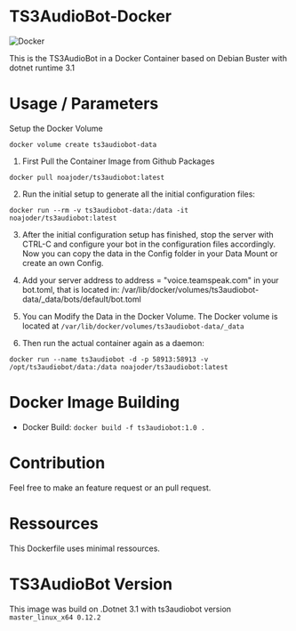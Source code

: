 # TS3AudioBot-Docker

![Docker](https://github.com/CookieCr2nk/TS3AudioBot-Docker/workflows/Docker/badge.svg?branch=master)

This is the TS3AudioBot in a Docker Container based on Debian Buster with dotnet runtime 3.1

# Usage / Parameters

Setup the Docker Volume

```
docker volume create ts3audiobot-data
```
1. First Pull the Container Image from Github Packages

```docker pull noajoder/ts3audiobot:latest```

2. Run the initial setup to generate all the initial configuration files:

```docker run --rm -v ts3audiobot-data:/data -it noajoder/ts3audiobot:latest```

3. After the initial configuration setup has finished, stop the server with CTRL-C and configure your bot in the configuration files accordingly. Now you can copy the data in the Config folder in your Data Mount or create an own Config.

4. Add your server address to address = "voice.teamspeak.com" in your bot.toml, that is located in: /var/lib/docker/volumes/ts3audiobot-data/_data/bots/default/bot.toml

5. You can Modify the Data in the Docker Volume. The Docker volume is located at ```/var/lib/docker/volumes/ts3audiobot-data/_data```

6. Then run the actual container again as a daemon:

```docker run --name ts3audiobot -d -p 58913:58913 -v /opt/ts3audiobot/data:/data noajoder/ts3audiobot:latest```


# Docker Image Building

* Docker Build:  ```docker build -f ts3audiobot:1.0 . ```

# Contribution

Feel free to make an feature request or an pull request.

# Ressources

This Dockerfile uses minimal ressources.

# TS3AudioBot Version

This image was build on .Dotnet 3.1 with ts3audiobot version ```master_linux_x64 0.12.2```
